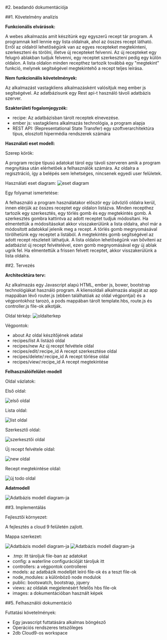 #2. beadandó dokumentációja

##1. Követelmény analízis

**Funkcionális elvárások:**

A webes alkalmazás amit készítünk egy egyszerű recept tár program. A programnak kell lennie egy lista oldalnak, ahol az összes recept látható. Erről az oldalról lehetőségünk van az egyes recepteket megtekinteni, szerkeszteni és törölni, illetve új recepteket felvenni. Az új recepteket egy felugró ablakban tudjuk felvenni, egy receptet szerkeszteni pedig egy külön oldalon. A lista oldalon minden recepthez tartozik továbbá egy "megtekint" funkció, melynek segítségével megtekintehő a recept teljes leírása.

**Nem funkcionális követelmények:**

Az alkalmazást vastagkliens alkalmazásként valósítjuk meg ember js segítségével. Az adatbázisunk egy Rest api-t használó távoli adatbázis szerver.

**Szakterületi fogalomjegyzék:**

- recipe: Az adatbázisban tárolt receptek elnevezése.
- ember js: vastagkliens alkalmazás technológia, a program alapja
- REST API: (Representational State Transfer) egy szoftverarchitektúra típus, elosztott hipermédia rendszerek számára

**Használati eset modell:**

Szerep körök:

A program recipe típusú adatokat tárol egy távoli szerveren amik a program megnyitása után elérhetőek a felhasználók számára. Az oldalra a regisztráció, így a belépés sem lehetséges, nincsenek egyedi user felületek.

Használati eset diagram:
![eset diagram](images/esetdiagram.jpg)

Egy folyamat ismertetése:

A felhasználó a program használatakor először egy üdvözlő oldalra kerül, innen elérjük az összes receptet egy oldalon listázva. Minden recepthez tartozik egy szerkesztés, egy törlés gomb és egy megtekintés gomb. A szerkesztés gombra kattintva az adott receptet tudjuk módosítani. Ha elmentettük a módosításokat akkor visszakerülünk a lista oldalra, ahol már a módosított adatokkal jelenik meg a recept. A törlés gomb megnyomásával törölhetünk egy receptet a listából. A megtekintés gomb segítségével az adott recept részleteit láthatjuk. A lista oldalon lehetőségünk van bővíteni az adatbázist új recept felvételével, ezen gomb megnyomásával egy új ablak ugrik fel. Ha elmentettük a frissen felvett receptet, akkor visszakerülünk a lista oldalra. 

##2. Tervezés

**Architecktúra terv:**

Az alkalmazás egy Javascript alapú HTML, ember js, bower, bootstrap technológiákat használó program. A kliensoldali alkalmazás alapját az app mappában lévő router.js (ebben találhatóak az oldal végpontjai) és a végpontokhoz tarozó, a pods mappában tárolt template.hbs, route.js és controller.js file-ok alkotják.

Oldal térkép:
![oldalterkep](images/oldalterkep.jpg)

Végpontok:

- about                     Az oldal készítőjének adatai
- recipes/list                A listázó oldal
- recipes/new                 Az új recept felvétele oldal
- recipes/edit/:recipe_id       A recept szerkesztése oldal
- recipes/delete/:recipe_id     A recept törlése oldal
- recipes/view/:recipe_id       A recept megtekintése  

**Felhasználóifelület-modell**

Oldal vázlatok:

Első oldal:

![első oldal](images/elso.jpg)

Lista oldal:

![list oldal](images/masodik.jpg)

Szerkesztő oldal:

![szerkesztői oldal](images/szerkeszt.jpg)

Új recept felvétele oldal:

![new oldal](images/new.jpg)

Recept megtekintése oldal:

![új todo oldal](images/megjelenites.jpg)

**Adatmodell**

![Adatbázis modell diagram-ja](images/adatmodell.jpg)

##3. Implementálás

Fejlesztői környezet:

A fejlesztés a cloud 9 felületén zajlott.

Mappa szerkezet:

![Adatbázis modell diagram-ja](images/mappa1.jpg)
![Adatbázis modell diagram-ja](images/mappa2.jpg)

- .tmp: itt tároljuk file-ban az adatokat
- config: a waterline configurációját tároljuk itt
- controllers: a végpontok controllerei
- models: az adatbázik modelljét leíró file-ok és a teszt file-ok
- node_modules: a különböző node modulok
- public: bootswatch, bootstrap, jquery
- views: az oldalak megjelenésért felelős hbs file-ok
- images: a dokumentációban használt képek

##5. Felhasználói dokumentáció

Futtatási követelmények:
- Egy javascript futtatására alkalmas böngésző
- Operációs rendszeres tetszőleges
- 2db Cloud9-os workspace
